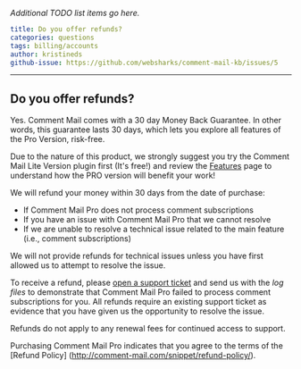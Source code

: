 _Additional TODO list items go here._

```yaml
title: Do you offer refunds?
categories: questions
tags: billing/accounts
author: kristineds
github-issue: https://github.com/websharks/comment-mail-kb/issues/5
```
---

## Do you offer refunds?

Yes. Comment Mail comes with a 30 day Money Back Guarantee. In other words, this guarantee lasts 30 days, which lets you explore all features of the Pro Version, risk-free.

Due to the nature of this product, we strongly suggest you try the Comment Mail Lite Version plugin first (It's free!) and review the [Features](http://comment-mail.com/features/) page to understand how the PRO version will benefit your work!

We will refund your money within 30 days from the date of purchase:
* If Comment Mail Pro does not process comment subscriptions
* If you have an issue with Comment Mail Pro that we cannot resolve
* If we are unable to resolve a technical issue related to the main feature (i.e., comment subscriptions)

We will not provide refunds for technical issues unless you have first allowed us to attempt to resolve the issue. 

To receive a refund, please [open a support ticket](https://www.websharks-inc.com/support/?product=comment-mail&request_type=trouble_ticket) and send us with the *log files* to demonstrate that Comment Mail Pro failed to process comment subscriptions for you. All refunds require an existing support ticket as evidence that you have given us the opportunity to resolve the issue. 

Refunds do not apply to any renewal fees for continued access to support.

Purchasing Comment Mail Pro indicates that you agree to the terms of the [Refund Policy] (http://comment-mail.com/snippet/refund-policy/).
